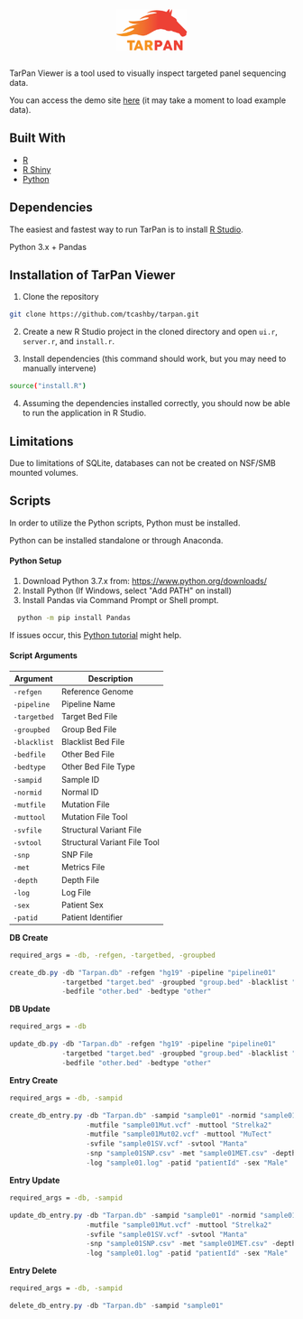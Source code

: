 <p align="center">
  <img src="/www/LogoBig.jpg" width="25%" height="25%">
</p>

##
TarPan Viewer is a tool used to visually inspect targeted panel sequencing data.

You can access the demo site [here](https://tarpan.shinyapps.io/tarpan/) (it may take a moment to load example data).

## Built With
- [R](https://www.r-project.org/)
- [R Shiny](https://shiny.rstudio.com/)
- [Python](https://www.python.org/)

## Dependencies
The easiest and fastest way to run TarPan is to install [R Studio](https://www.rstudio.com/).

Python 3.x + Pandas

## Installation of TarPan Viewer
1. Clone the repository

  ```sh
  git clone https://github.com/tcashby/tarpan.git
  ```
2. Create a new R Studio project in the cloned directory and open ```ui.r```, ```server.r```, and ```install.r```.

3. Install dependencies (this command should work, but you may need to manually intervene)

  ```sh
  source("install.R")
  ```

4. Assuming the dependencies installed correctly, you should now be able to run the application in R Studio.

## Limitations

Due to limitations of SQLite, databases can not be created on NSF/SMB mounted volumes.

## Scripts
In order to utilize the Python scripts, Python must be installed.

Python can be installed standalone or through Anaconda.

#### Python Setup

1. Download Python 3.7.x from: https://www.python.org/downloads/
2. Install Python (If Windows, select "Add PATH" on install)
3. Install Pandas via Command Prompt or Shell prompt.  
  ```sh
    python -m pip install Pandas
  ```
If issues occur, this [Python tutorial](https://docs.python.org/3/tutorial/interpreter.html) might help.

#### Script Arguments

| Argument | Description |
| -------- | ----------- |
| `-refgen`	| Reference Genome	|
| `-pipeline`	| Pipeline Name	|
| `-targetbed`	| Target Bed File	|
| `-groupbed`	| Group Bed File	|
| `-blacklist`	| Blacklist Bed File	|
| `-bedfile`	| Other Bed File	|
| `-bedtype`	| Other Bed File Type	|
| `-sampid`	| Sample ID	|
| `-normid`	| Normal ID	|
| `-mutfile`	| Mutation File	|
| `-muttool`	| Mutation File Tool	|
| `-svfile`	| Structural Variant File	|
| `-svtool`	| Structural Variant File Tool	|
| `-snp`	| SNP File	|
| `-met`	| Metrics File	|
| `-depth`	| Depth File	|
| `-log`	| Log File	|
| `-sex`	| Patient Sex	|
| `-patid`	| Patient Identifier	|

**DB Create**
```sh
required_args = -db, -refgen, -targetbed, -groupbed
```
```cs
create_db.py -db "Tarpan.db" -refgen "hg19" -pipeline "pipeline01"
             -targetbed "target.bed" -groupbed "group.bed" -blacklist "blacklist.bed"
             -bedfile "other.bed" -bedtype "other"
```

**DB Update**
```sh
required_args = -db
```
```cs
update_db.py -db "Tarpan.db" -refgen "hg19" -pipeline "pipeline01"
             -targetbed "target.bed" -groupbed "group.bed" -blacklist "blacklist.bed"
             -bedfile "other.bed" -bedtype "other"
```

**Entry Create**
```sh
required_args = -db, -sampid
```
```cs
create_db_entry.py -db "Tarpan.db" -sampid "sample01" -normid "sample01Norm"
                   -mutfile "sample01Mut.vcf" -muttool "Strelka2"
                   -mutfile "sample01Mut02.vcf" -muttool "MuTect"
                   -svfile "sample01SV.vcf" -svtool "Manta"
                   -snp "sample01SNP.csv" -met "sample01MET.csv" -depth "sample01DEP.csv"
                   -log "sample01.log" -patid "patientId" -sex "Male"
```

**Entry Update**
```sh
required_args = -db, -sampid
```
```cs
update_db_entry.py -db "Tarpan.db" -sampid "sample01" -normid "sample01Norm"
                   -mutfile "sample01Mut.vcf" -muttool "Strelka2"
                   -svfile "sample01SV.vcf" -svtool "Manta"
                   -snp "sample01SNP.csv" -met "sample01MET.csv" -depth "sample01DEP.csv"
                   -log "sample01.log" -patid "patientId" -sex "Male"
```

**Entry Delete**
```sh
required_args = -db, -sampid
```
```cs
delete_db_entry.py -db "Tarpan.db" -sampid "sample01"
```
